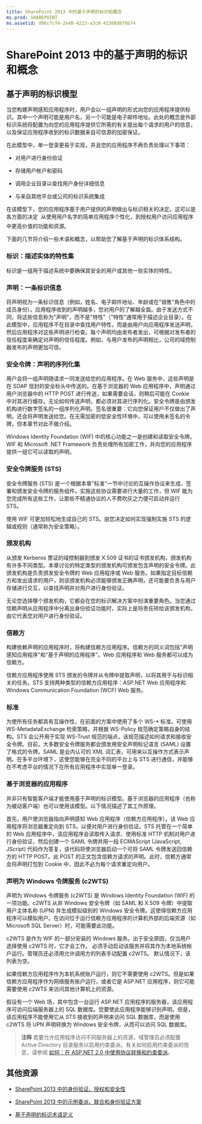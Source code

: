 ```yaml
---
title: SharePoint 2013 中的基于声明的标识和概念
ms.prod: SHAREPOINT
ms.assetid: d96c7cf4-2e48-4223-a3c0-42368d079b74
---
```



# SharePoint 2013 中的基于声明的标识和概念

## 基于声明的标识模型

当您构建声明感知应用程序时，用户会以一组声明的形式向您的应用程序提供标识。其中一个声明可能是用户名，另一个可能是电子邮件地址。此处的概念是外部标识系统将配置为向您的应用程序提供它所需的有关提出每个请求的用户的信息，以及保证应用程序收到的标识数据来自可信源的加密保证。
  
    
    
在此模型中，单一登录更易于实现，并且您的应用程序不再负责处理以下事项：
  
    
    

- 对用户进行身份验证
    
  
- 存储用户帐户和密码
    
  
- 调用企业目录以查找用户身份详细信息
    
  
- 与来自其他平台或公司的标识系统集成
    
  
在该模型下，您的应用程序基于用户提供的声明做出与标识相关的决定。这可以是各方面的决定  从使用用户名字的简单应用程序个性化，到授权用户访问应用程序中更高价值的功能和资源。
  
    
    
下面的几节将介绍一些术语和概念，以帮助您了解基于声明的标识体系结构。
  
    
    

### 标识：描述实体的特性集

标识是一组用于描述系统中要确保其安全的用户或其他一些实体的特性。
  
    
    

### 声明：一条标识信息

将声明视为一条标识信息（例如，姓名、电子邮件地址、年龄或在"销售"角色中的成员身份）。应用程序收到的声明越多，您对用户的了解越全面。由于发送方式不同，将这些信息称为"声明"，而不是"特性"（"特性"通常用于描述企业目录）。在此模型中，应用程序不在目录中查找用户特性，而是由用户向应用程序发送声明，然后应用程序对这些声明进行检查。每个声明均由发布者发出，可根据对发布者的信任程度来确定对声明的信任程度。例如，与用户发布的声明相比，公司的域控制器发布的声明更加可信。
  
    
    

### 安全令牌：声明的序列化集

用户会将一组声明随请求一同发送给您的应用程序。在 Web 服务中，这些声明是在 SOAP 信封的安全标头中传送的。在基于浏览器的 Web 应用程序中，声明通过用户浏览器中的 HTTP POST 进行传送，如果需要会话，则稍后可能在 Cookie 中对其进行缓存。无论如何传送声明，都必须对其进行序列化。安全令牌是由颁发机构进行数字签名的一组序列化声明。签名很重要：它向您保证用户不仅做出了声明，还会将声明发送给您。在无需加密的低安全性环境中，可以使用未签名的令牌，但本章节对此不做介绍。
  
    
    
Windows Identity Foundation (WIF) 中的核心功能之一是创建和读取安全令牌。WIF 和 Microsoft .NET Framework 负责处理所有加密工作，并向您的应用程序提供一组它可以读取的声明。
  
    
    

### 安全令牌服务 (STS)

安全令牌服务 (STS) 是一个根据本章"标准"一节中讨论的互操作协议来生成、签署和颁发安全令牌的服务组件。实施这些协议需要进行大量的工作，但 WIF 能为您完成所有这些工作，让那些不精通协议的人不费吹灰之力便可启动并运行 STS。 
  
    
    
使用 WIF 可更加轻松地生成自己的 STS。由您决定如何实现强制实施 STS 的逻辑或规则（通常称为安全策略）。
  
    
    

### 颁发机构

从颁发 Kerberos 票证的域控制器到颁发 X.509 证书的证书颁发机构，颁发机构有许多不同类型。本章讨论的特定类型的颁发机构可颁发包含声明的安全令牌。此颁发机构是负责颁发安全令牌的 Web 应用程序或 Web 服务。如果指定目标信赖方和发出请求的用户，则该颁发机构必须能够颁发正确声明，还可能要负责与用户存储进行交互，以查找声明并对用户进行身份验证。
  
    
    
无论您选择哪个颁发机构，它都会在您的标识解决方案中扮演重要角色。当您通过信赖声明从应用程序中分离出身份验证功能时，实际上是将责任转给该颁发机构，由它代表您对用户进行身份验证。
  
    
    

### 信赖方

构建依赖声明的应用程序时，将构建信赖方应用程序。信赖方的同义词包括"声明感知应用程序"和"基于声明的应用程序"。Web 应用程序和 Web 服务都可以成为信赖方。
  
    
    
信赖方应用程序使用 STS 颁发的令牌并从令牌中提取声明，以将其用于与标识相关的任务。STS 支持两种类型的信赖方应用程序：ASP.NET Web 应用程序和 Windows Communication Foundation (WCF) Web 服务。
  
    
    

### 标准

为使所有任务都具有互操作性，在前面的方案中使用了多个 WS-* 标准。可使用 WS-MetadataExchange 检索策略，并根据 WS-Policy 规范确定策略自身的结构。STS 会公开用于实现 WS-Trust 规范的端点，该规范描述如何请求和接收安全令牌。目前，大多数安全令牌服务都会颁发用安全声明标记语言 (SAML) 设置了格式的令牌。SAML 是业内认可的 XML 词汇表，可用来以互操作方式表示声明。在多平台环境下，这使您能够在完全不同的平台上与 STS 进行通信，并能够在不考虑平台的情况下在所有应用程序中实现单一登录。
  
    
    

### 基于浏览器的应用程序

并非只有智能客户端才能使用基于声明的标识模型。基于浏览器的应用程序（也称为被动客户端）也可以使用该模型。以下情况描述了其工作原理。
  
    
    
首先，用户使浏览器指向声明感知 Web 应用程序（信赖方应用程序）。该 Web 应用程序将浏览器重定向到 STS，以便对用户进行身份验证。STS 托管在一个简单的 Web 应用程序中，该应用程序会读取传入请求、使用标准 HTTP 机制对用户进行身份验证，然后创建一个 SAML 令牌并用一段 ECMAScript (JavaScript, JScript) 代码作为答复，该代码将使浏览器启动一个可将 SAML 令牌发送回信赖方的 HTTP POST。此 POST 的正文包含信赖方请求的声明。此时，信赖方通常会将声明打包到 Cookie 中，因此不必为每个请求重定向用户。
  
    
    

### 声明为 Windows 令牌服务 (c2WTS)

声明为 Windows 令牌服务 (c2WTS) 是 Windows Identity Foundation (WIF) 的一项功能。c2WTS 从非 Windows 安全令牌（如 SAML 和 X.509 令牌）中提取用户主体名称 (UPN) 并生成模拟级别的 Windows 安全令牌。这使得信赖方应用程序可以模拟用户。在访问位于运行信赖方应用程序的计算机外部的后端资源（如 Microsoft SQL Server）时，可能需要此功能。
  
    
    
c2WTS 是作为 WIF 的一部分安装的 Windows 服务。出于安全原因，仅当用户选择使用 c2WTS 时，它才会工作。 必须手动启动该服务并将其作为本地系统帐户运行。管理员还必须用允许调用方的列表手动配置 c2WTS。 默认情况下，该列表为空。 
  
    
    
如果信赖方应用程序作为本机系统账户运行，则它不需要使用 c2WTS。但是如果信赖方应用程序作为网络服务账户运行，或者它是 ASP.NET 应用程序，则它可能需要使用 c2WTS 来访问其他计算机上的资源。
  
    
    
假设有一个 Web 场，其中包含一台运行 ASP.NET 应用程序的服务器，该应用程序可访问后端服务器上的 SQL 数据库。您要使此应用程序能够识别声明。但是，该应用程序不能使用它从 STS 接收到的声明来访问 SQL 数据库，而是使用 c2WTS 将 UPN 声明转换为 Windows 安全令牌，从而可以访问 SQL 数据库。
  
    
    

> **注释**
> 若要允许应用程序访问不同服务器上的资源，域管理员必须配置 Active Directory 目录服务以启用约束委派。有关如何启用约束委派的信息，请参阅 [如何：在 ASP.NET 2.0 中使用协议转换和约束委派](http://msdn.microsoft.com/zh-cn/library/ff649317.aspx)。 
  
    
    


## 其他资源
<a name="bk_addresources"> </a>


-  [SharePoint 2013 中的身份验证、授权和安全性](authentication-authorization-and-security-in-sharepoint-2013.md)
    
  
-  [SharePoint 2013 中的示例委派、联合和身份验证方案](sample-delegation-federation-and-authentication-scenario-in-sharepoint-2013.md)
    
  
-  [基于声明的标识术语定义](claims-based-identity-term-definitions.md)
    
  

